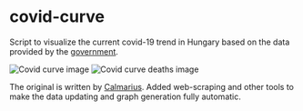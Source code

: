 # covid-curve
Script to visualize the current covid-19 trend in Hungary based on the data provided by the [government](https://koronavirus.gov.hu/hirek).

![Covid curve image](https://i.imgur.com/qYbX79v.png)
![Covid curve deaths image](https://i.imgur.com/RoIqP8A.png)

The original is written by [Calmarius](https://github.com/Calmarius). Added web-scraping and other tools to make the data updating and graph generation fully automatic.
